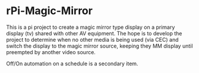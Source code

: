 # rPi-Magic-Mirror

This is a pi project to create a magic mirror type display on a primary display (tv) shared with other AV equipment. The hope is to develop the project to determine when no other media is being used (via CEC) and switch the display to the magic mirror source, keeping they MM display until preempted by another video source.

Off/On automation on a schedule is a secondary item.
